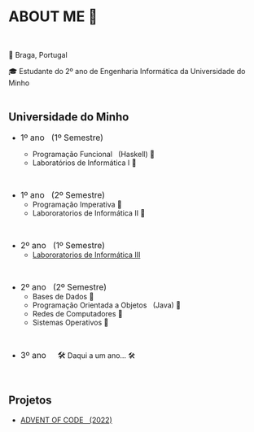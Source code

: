 # ABOUT ME 👋
<br>

&#x1F4CD; Braga, Portugal

&#x1F393; Estudante do 2º ano de Engenharia Informática da Universidade do Minho<br><br>

## **Universidade do Minho**<br>

+ <span style="font-size: 16px;">1º ano&nbsp;&nbsp;&nbsp;(1º Semestre)</span>

  + Programação Funcional&nbsp;&nbsp;&nbsp;(Haskell) &#x1F6A7;
  + Laboratórios de Informática I &#x1F6A7;
<br>


+ <span style="font-size: 16px;">1º ano&nbsp;&nbsp;&nbsp;(2º Semestre)</span>
  + Programação Imperativa &#x1F6A7;
  + Labororatorios de Informática II &#x1F6A7;
<br>

+ <span style="font-size: 16px;">2º ano&nbsp;&nbsp;&nbsp;(1º Semestre)</span>
  + [Labororatorios de Informática III](https://github.com/JoaoLopes2003/LI3)
<br>

+ <span style="font-size: 16px;">2º ano&nbsp;&nbsp;&nbsp;(2º Semestre)</span>
  + Bases de Dados &#x1F6A7;
  + Programação Orientada a Objetos&nbsp;&nbsp;&nbsp;(Java) &#x1F6A7;
  + Redes de Computadores &#x1F6A7;
  + Sistemas Operativos &#x1F6A7;
<br>

+ <span style="font-size: 16px;">3º ano&nbsp;&nbsp;&nbsp;&nbsp;&nbsp;&#x1F6E0;</span> Daqui a um ano... &#x1F6E0;</span>
<br>

## **Projetos**<br>
  + [ADVENT OF CODE&nbsp;&nbsp;&nbsp;(2022)](https://github.com/JoaoLopes2003/Advent-of-Code)
